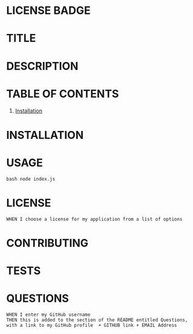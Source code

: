 
# LICENSE BADGE

# TITLE
    
# DESCRIPTION 

# TABLE OF CONTENTS
1. [Installation](#www.google.com)


# <a name="installation">INSTALLATION</a>
# USAGE
`bash
node index.js
`
# LICENSE
    WHEN I choose a license for my application from a list of options
# CONTRIBUTING
# TESTS
# QUESTIONS
    WHEN I enter my GitHub username
    THEN this is added to the section of the README entitled Questions, with a link to my GitHub profile  + GITHUB link + EMAIL Address
